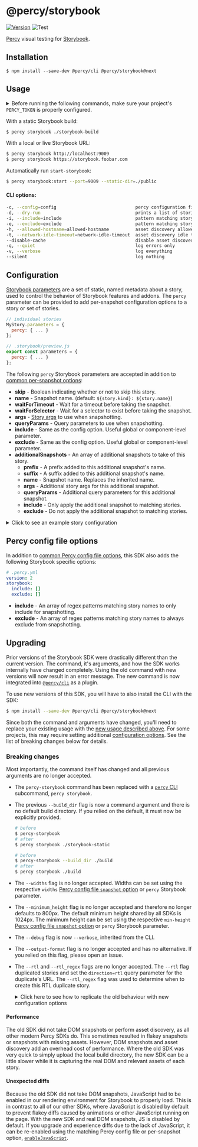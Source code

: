 # @percy/storybook
[![Version](https://img.shields.io/npm/v/@percy/storybook.svg)](https://npmjs.org/package/@percy/storybook)
![Test](https://github.com/percy/percy-storybook/workflows/Test/badge.svg)

[Percy](https://percy.io) visual testing for [Storybook](https://storybook.js.org).

## Installation

``` session
$ npm install --save-dev @percy/cli @percy/storybook@next
```

## Usage

<details>
  <summary>
    Before running the following commands, make sure your project's <code>PERCY_TOKEN</code>
    is properly configured.
  </summary>

  ``` sh
  # Unix
  $ export PERCY_TOKEN="<your-project-token>"

  # Windows
  $ set PERCY_TOKEN="<your-project-token>"

  # Powershell
  $ $Env:PERCY_TOKEN="<your-project-token>"
  ```
</details>

With a static Storybook build:

``` sh
$ percy storybook ./storybook-build
```

With a local or live Storybook URL:

``` sh
$ percy storybook http://localhost:9009
$ percy storybook https://storybook.foobar.com
```

Automatically run `start-storybook`:

``` sh
$ percy storybook:start --port=9009 --static-dir=./public
```

#### CLI options:

``` sh
-c, --config=config                              percy configuration file path
-d, --dry-run                                    prints a list of stories to snapshot without snapshotting
-i, --include=include                            pattern matching story names to only include for snapshotting
-e, --exclude=exclude                            pattern matching story names to always exclude from snapshotting
-h, --allowed-hostname=allowed-hostname          asset discovery allowed hostnames
-t, --network-idle-timeout=network-idle-timeout  asset discovery idle timeout
--disable-cache                                  disable asset discovery caches
-q, --quiet                                      log errors only
-v, --verbose                                    log everything
--silent                                         log nothing
```

## Configuration

[Storybook parameters](https://storybook.js.org/docs/react/writing-stories/parameters) are a set of static,
named metadata about a story, used to control the behavior of Storybook features and addons. The `percy`
parameter can be provided to add per-snapshot configuration options to a story or set of stories.
  
``` javascript
// individual stories
MyStory.parameters = {
  percy: { ... }
};
```
``` javascript
// .storybook/preview.js
export const parameters = {
  percy: { ... }
};
```
  
The following `percy` Storybook parameters are accepted in addition to [common per-snapshot 
options](https://docs.percy.io/docs/cli-configuration#per-snapshot-configuration):

- **skip** - Boolean indicating whether or not to skip this story.
- **name** - Snapshot name. (default: `${story.kind}: ${story.name}`)
- **waitForTimeout** - Wait for a timeout before taking the snapshot.
- **waitForSelector** - Wait for a selector to exist before taking the snapshot.
- **args** - [Story args](https://storybook.js.org/docs/react/writing-stories/args) to use when snapshotting.
- **queryParams** - Query parameters to use when snapshotting.
- **include** - Same as the config option. Useful global or component-level parameter.
- **exclude** - Same as the config option. Useful global or component-level parameter.
- **additionalSnapshots** - An array of additional snapshots to take of this story.
  - **prefix** - A prefix added to this additional snapshot's name.
  - **suffix** - A suffix added to this additional snapshot's name.
  - **name** - Snapshot name. Replaces the inherited name.
  - **args** - Additional story args for this additional snapshot.
  - **queryParams** - Additional query parameters for this additional snapshot.
  - **include** - Only apply the additional snapshot to matching stories.
  - **exclude** - Do not apply the additional snapshot to matching stories.

<details>
  <summary>Click to see an example story configuration</summary><br>

  ``` javascript
  MyStory.parameters = {
    percy: {
      name: 'My snapshot',
      additionalSnapshots: [
        { prefix: '[Dark mode] ', args: { colorScheme: 'dark' } },
        { suffix: ' with a search', queryParams: { search: 'foobar' } }
      ]
    }
  };
  ```

  With this example, 3 snapshots will be taken of this story with args and query params appended
  to the URL of each snapshot:

  ``` sh
  # --dry-run will log snapshots without creating a new build
  # --verbose will show debug logs, including the snapshot url
  $ percy storybook --dry-run --verbose ./example-storybook
  # ...
  [percy] Snapshot found: My snapshot
  [percy] -> url: [...]?id=component--my-story
  [percy] Snapshot found: [Dark mode] My snapshot
  [percy] -> url: [...]?id=component--my-story&args=colorScheme:dark
  [percy] Snapshot found: My snapshot with a search
  [percy] -> url: [...]?id=component--my-story&search=foobar
  ```
</details>

## Percy config file options

In addition to [common Percy config file options](https://docs.percy.io/docs/cli-configuration),
this SDK also adds the following Storybook specific options:

``` yaml
# .percy.yml
version: 2
storybook:
  include: []
  exclude: []
```

- **include** - An array of regex patterns matching story names to only include for snapshotting.
- **exclude** - An array of regex patterns matching story names to always exclude from snapshotting.

## Upgrading

Prior versions of the Storybook SDK were drastically different than the current version. The
command, it's arguments, and how the SDK works internally have changed completely. Using the old
command with new versions will now result in an error message. The new command is now integrated into
[`@percy/cli`](https://github.com/percy/cli) as a plugin.

To use new versions of this SDK, you will have to also install the CLI with the SDK:

``` sh
$ npm install --save-dev @percy/cli @percy/storybook@next
```

Since both the command and arguments have changed, you'll need to replace your existing usage with
the [new usage described above](#usage). For some projects, this may require setting additional 
[configuration options](#configuration). See the list of breaking changes below for details.

### Breaking changes

Most importantly, the command itself has changed and all previous arguments are no longer accepted.
  
- The `percy-storybook` command has been replaced with a [`percy` CLI](https://github.com/percy/cli) 
  subcommand, `percy storybook`.

- The previous `--build_dir` flag is now a command argument and there is no default build directory. If
  you relied on the default, it must now be explicitly provided.

  ``` sh
  # before
  $ percy-storybook
  # after
  $ percy storybook ./storybook-static

  # before
  $ percy-storybook --build_dir ./build
  # after
  $ percy storybook ./build
  ```

- The `--widths` flag is no longer accepted. Widths can be set using the respective `widths`
  [Percy config file `snapshot` option](https://docs.percy.io/docs/cli-configuration#snapshot) or 
  `percy` Storybook parameter.

- The `--minimum_height` flag is no longer accepted and therefore no longer defaults to
  800px. The default minimum height shared by all SDKs is 1024px. The minimum height can be 
  set using the respective `min-height` [Percy config file `snapshot`
  option](https://docs.percy.io/docs/cli-configuration#snapshot) or `percy` Storybook parameter.

- The `--debug` flag is now `--verbose`, inherited from the CLI.

- The `--output-format` flag is no longer accepted and has no alternative. If you relied on this
  flag, please open an issue.

- The `--rtl` and `--rtl_regex` flags are no longer accepted. The `--rtl` flag duplicated stories
  and set the `direction=rtl` query parameter for the duplicate's URL. The `--rtl_regex` flag was
  used to determine when to create this RTL duplicate story.

  <details>
    <summary>Click here to see how to replicate the old behaviour with new configuration
    options</summary><br>

    ``` js
    // .storybook/preview.js

    export const parameters = {
      percy: {
        // tell percy to take an additional RTL snapshot for matching stories
        additionalSnapshots: [{
          suffix: ' [RTL]',
          queryParams: { direction: 'rtl' },
          include: ['^FormElement: .*']
        }]
      }
    };
    ```
  </details>

#### Performance

The old SDK did not take DOM snapshots or perform asset discovery, as all other modern Percy SDKs
do. This sometimes resulted in flakey snapshots or snapshots with missing assets. However, DOM
snapshots and asset discovery add an overhead cost of performance. Where the old SDK was very quick
to simply upload the local build directory, the new SDK can be a little slower while it is capturing
the real DOM and relevant assets of each story.

#### Unexpected diffs

Because the old SDK did not take DOM snapshots, JavaScript had to be enabled in our rendering
environment for Storybook to properly load. This is in contrast to all of our other SDKs, where
JavaScript is disabled by default to prevent flakey diffs caused by animations or other JavaScript
running on the page. With the new SDK and real DOM snapshots, JS is disabled by default. If you
upgrade and experience diffs due to the lack of JavaScript, it can be re-enabled using the matching
Percy config file or per-snapshot option, [`enableJavaScript`](https://docs.percy.io/docs/cli-configuration#snapshot).
